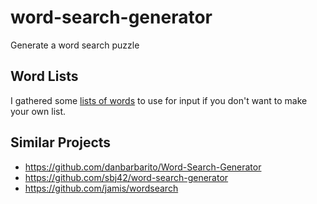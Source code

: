 # word-search-generator
Generate a word search puzzle

## Word Lists

I gathered some [lists of words](/word-lists) to use for input if you don't want to make your own list.

## Similar Projects

* https://github.com/danbarbarito/Word-Search-Generator
* https://github.com/sbj42/word-search-generator
* https://github.com/jamis/wordsearch
